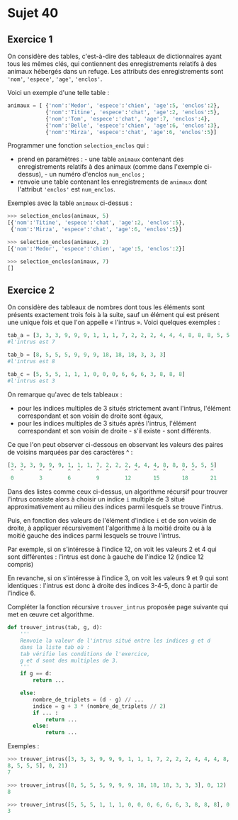 # Sujet 40

## Exercice 1

On considère des tables, c'est-à-dire des tableaux de dictionnaires ayant tous les mêmes
clés, qui contiennent des enregistrements relatifs à des animaux hébergés dans un refuge.
Les attributs des enregistrements sont `'nom'`, `'espece'`, `'age'`, `'enclos'`.

Voici un exemple d'une telle table :

```python
animaux = [ {'nom':'Medor', 'espece':'chien', 'age':5, 'enclos':2},
            {'nom':'Titine', 'espece':'chat', 'age':2, 'enclos':5},
            {'nom':'Tom', 'espece':'chat', 'age':7, 'enclos':4},
            {'nom':'Belle', 'espece':'chien', 'age':6, 'enclos':3},
            {'nom':'Mirza', 'espece':'chat', 'age':6, 'enclos':5}]
```

Programmer une fonction `selection_enclos` qui :

- prend en paramètres : - une table `animaux` contenant des enregistrements relatifs à des
  animaux (comme dans l'exemple ci-dessus), - un numéro d'enclos `num_enclos` ;
- renvoie une table contenant les enregistrements de `animaux` dont l'attribut
  `'enclos'` est `num_enclos`.

Exemples avec la table `animaux` ci-dessus :

```python
>>> selection_enclos(animaux, 5)
[{'nom':'Titine', 'espece':'chat', 'age':2, 'enclos':5},
 {'nom':'Mirza', 'espece':'chat', 'age':6, 'enclos':5}]

>>> selection_enclos(animaux, 2)
[{'nom':'Medor', 'espece':'chien', 'age':5, 'enclos':2}]

>>> selection_enclos(animaux, 7)
[]
```

## Exercice 2

On considère des tableaux de nombres dont tous les éléments sont présents exactement
trois fois à la suite, sauf un élément qui est présent une unique fois et que l'on appelle «
l'intrus ». Voici quelques exemples :

```python
tab_a = [3, 3, 3, 9, 9, 9, 1, 1, 1, 7, 2, 2, 2, 4, 4, 4, 8, 8, 8, 5, 5, 5]
#l'intrus est 7

tab_b = [8, 5, 5, 5, 9, 9, 9, 18, 18, 18, 3, 3, 3]
#l'intrus est 8

tab_c = [5, 5, 5, 1, 1, 1, 0, 0, 0, 6, 6, 6, 3, 8, 8, 8]
#l'intrus est 3

```

On remarque qu'avec de tels tableaux :

- pour les indices multiples de 3 situés strictement avant l'intrus, l'élément
  correspondant et son voisin de droite sont égaux,
- pour les indices multiples de 3 situés après l'intrus, l'élément correspondant et son
  voisin de droite - s'il existe - sont différents.

Ce que l'on peut observer ci-dessous en observant les valeurs des paires de voisins
marquées par des caractères ^ :

```python
[3, 3, 3, 9, 9, 9, 1, 1, 1, 7, 2, 2, 2, 4, 4, 4, 8, 8, 8, 5, 5, 5]
 ^  ^     ^  ^     ^  ^     ^  ^     ^  ^     ^  ^     ^  ^     ^
 0        3        6        9        12       15       18       21
```

Dans des listes comme ceux ci-dessus, un algorithme récursif pour trouver l'intrus consiste
alors à choisir un indice `i` multiple de 3 situé approximativement au milieu des indices parmi
lesquels se trouve l'intrus.

Puis, en fonction des valeurs de l'élément d'indice `i` et de son voisin de droite, à appliquer
récursivement l'algorithme à la moitié droite ou à la moitié gauche des indices parmi lesquels
se trouve l'intrus.

Par exemple, si on s'intéresse à l'indice 12, on voit les valeurs 2 et 4 qui sont
différentes : l'intrus est donc à gauche de l'indice 12 (indice 12 compris)

En revanche, si on s'intéresse à l'indice 3, on voit les valeurs 9 et 9 qui sont
identiques : l'intrus est donc à droite des indices 3-4-5, donc à partir de l'indice 6.

Compléter la fonction récursive `trouver_intrus` proposée page suivante qui met
en œuvre cet algorithme.

```python
def trouver_intrus(tab, g, d):
    '''
    Renvoie la valeur de l'intrus situé entre les indices g et d
    dans la liste tab où :
    tab vérifie les conditions de l'exercice,
    g et d sont des multiples de 3.
    '''
    if g == d:
        return ...

    else:
        nombre_de_triplets = (d - g) // ...
        indice = g + 3 * (nombre_de_triplets // 2)
        if ... :
            return ...
        else:
            return ...


```

Exemples :

```python
>>> trouver_intrus([3, 3, 3, 9, 9, 9, 1, 1, 1, 7, 2, 2, 2, 4, 4, 4, 8, 8,
8, 5, 5, 5], 0, 21)
7

>>> trouver_intrus([8, 5, 5, 5, 9, 9, 9, 18, 18, 18, 3, 3, 3], 0, 12)
8

>>> trouver_intrus([5, 5, 5, 1, 1, 1, 0, 0, 0, 6, 6, 6, 3, 8, 8, 8], 0, 15)
3
```
